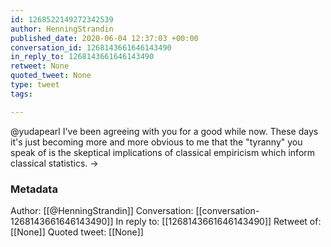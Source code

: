 ```yaml
---
id: 1268522149272342539
author: HenningStrandin
published_date: 2020-06-04 12:37:03 +00:00
conversation_id: 1268143661646143490
in_reply_to: 1268143661646143490
retweet: None
quoted_tweet: None
type: tweet
tags:

---
```


@yudapearl I've been agreeing with you for a good while now. These days it's just becoming more and more obvious to me that the "tyranny" you speak of is the skeptical implications of classical empiricism which inform classical statistics. -&gt;

### Metadata

Author: [[@HenningStrandin]]
Conversation: [[conversation-1268143661646143490]]
In reply to: [[1268143661646143490]]
Retweet of: [[None]]
Quoted tweet: [[None]]
